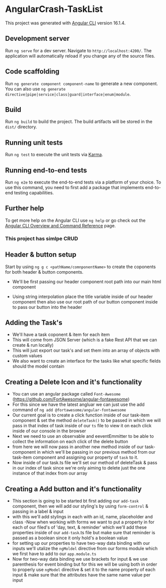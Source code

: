 # AngularCrash-TaskList

This project was generated with [Angular CLI](https://github.com/angular/angular-cli) version 16.1.4.

## Development server

Run `ng serve` for a dev server. Navigate to `http://localhost:4200/`. The application will automatically reload if you change any of the source files.

## Code scaffolding

Run `ng generate component component-name` to generate a new component. You can also use `ng generate directive|pipe|service|class|guard|interface|enum|module`.

## Build

Run `ng build` to build the project. The build artifacts will be stored in the `dist/` directory.

## Running unit tests

Run `ng test` to execute the unit tests via [Karma](https://karma-runner.github.io).

## Running end-to-end tests

Run `ng e2e` to execute the end-to-end tests via a platform of your choice. To use this command, you need to first add a package that implements end-to-end testing capabilities.

## Further help

To get more help on the Angular CLI use `ng help` or go check out the [Angular CLI Overview and Command Reference](https://angular.io/cli) page.

### This project has simlpe CRUD

## Header & button setup

Start by using `ng g c <pathName/comnponentName>` to create the coponents for both header & button components.

- We'll be first passing our header component root path into our main html component

- Using string interpolation place the title variable inside of our header component then also use our root path of our button component inside to pass our button into the header

## Adding the Task's

- We'll have a task coponent & item for each item 
- This will come from JSON Server (which is a fake Rest API that we can create & run locally)
- This will just export our task's and set them into an array of objects with custom values
- We also want to create an interface for the tasks like what specific fields should the model contain

## Creating a Delete Icon and it's functionality
- You can use an angular package called `Font-Awesome` (https://github.com/FortAwesome/angular-fontawesome)
- For this since we have the latest angluar we can just use the add command of `ng add @fortawesome/angular-fontawesome`
- Our current goal is to create a click function inside of our task-item component & set the method `deleteTask()` to be passed in which we will pass in that index of task inside of our `ts` file to view it on each click inside of our console in the browser
- Next we need to use an observable and eeventEmmitter to be able to collect the information on each click of the delete button
- from here we will now pass in another new method inside of our task-component in which we'll be passing in our previous method from our task-item component and assigning our property of `task` to it.
- Now inside of our task.ts file we'll set our method of deleteTask & pass in our index of task since we're only aiming to delete just the one instance of that index from our array

## Creating a Add button and it's functionality
- This section is going to be started bt first adding our `add-task` component, then we will add our styling's by using `form-control` & passing in a label & input
- with this we'll add stylings in each with an id, name, placeholder and class
-Now when working with forms we want to put a property in for each of our filed's of 'day, text, & reminder' which we'll add these properties inside of our `add-task`.ts file but make sure that reminder is passed as a boolean since it only hold's a boolean value
- for setting up our properties to have two-way data binding with our inputs we'll utalize the `ngMoldel` directive from our forms module which we first have to add to our `app.module.ts`
- Now for two-way data binding we use brackets for input & we use parenthesis for event binding but for this we will be using both in order to properly use  `ngModel` directive & set it to the name property of each input & make sure that the attributes have the same name value per input

